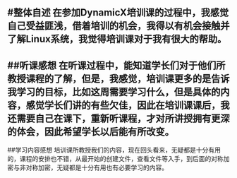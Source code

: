 #整体自述
    在参加DynamicX培训课的过程中，我感觉自己受益匪浅，借着培训的机会，我得以有机会接触并了解Linux系统，我觉得培训课对于我有**很大**的帮助。
-----
##听课感想
    在听课过程中，能知道学长们对于他们所教授课程的了解，但是，我感觉，培训课更多的是告诉我学习的目标，比如这周需要学习什么，但是具体的内容，感觉学长们讲的有些欠佳，因此在培训课课后，我还需要自己在课下，重新听课程，才对所讲授拥有更深的体会，因此希望学长以后能有所改变。
-----
##学习内容感想
  培训课所教授我们的内容，现在回头看来，无疑都是十分有用的，课程的安排也不错，从最开始的创建文件，查看文件等入手，到后面的对称加密与非对称加密，无疑都是十分有用也有必要学习的内容。
